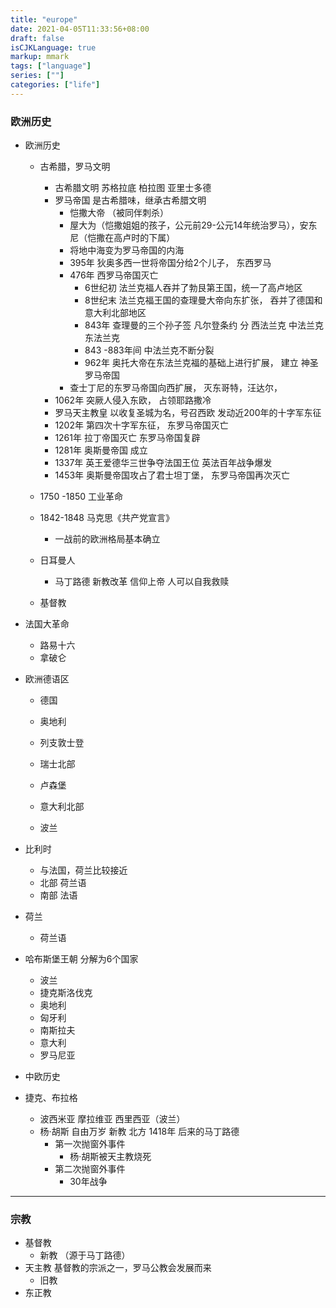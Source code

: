 ```yaml
---
title: "europe"
date: 2021-04-05T11:33:56+08:00
draft: false
isCJKLanguage: true
markup: mmark
tags: ["language"]
series: [""]
categories: ["life"]
---
```


### 欧洲历史

+ 欧洲历史
    + 古希腊，罗马文明
        + 古希腊文明 苏格拉底 柏拉图 亚里士多德
        + 罗马帝国  是古希腊味，继承古希腊文明
            + 恺撒大帝 （被同伴刺杀）
            + 屋大为（恺撒姐姐的孩子，公元前29-公元14年统治罗马），安东尼（恺撒在高卢时的下属）
            + 将地中海变为罗马帝国的内海
            + 395年 狄奥多西一世将帝国分给2个儿子， 东西罗马
            + 476年 西罗马帝国灭亡
                + 6世纪初 法兰克福人吞并了勃艮第王国，统一了高卢地区
                + 8世纪末 法兰克福王国的查理曼大帝向东扩张， 吞并了德国和意大利北部地区
                + 843年 查理曼的三个孙子签 凡尔登条约 分 西法兰克 中法兰克 东法兰克
                + 843 -883年间 中法兰克不断分裂
                + 962年 奥托大帝在东法兰克福的基础上进行扩展， 建立 神圣罗马帝国
            + 查士丁尼的东罗马帝国向西扩展， 灭东哥特，汪达尔，
        + 1062年 突厥人侵入东欧， 占领耶路撒冷
        + 罗马天主教皇 以收复圣城为名，号召西欧 发动近200年的十字军东征
        + 1202年 第四次十字军东征， 东罗马帝国灭亡
        + 1261年 拉丁帝国灭亡 东罗马帝国复辟
        + 1281年 奥斯曼帝国 成立
        + 1337年 英王爱德华三世争夺法国王位 英法百年战争爆发
        + 1453年 奥斯曼帝国攻占了君士坦丁堡， 东罗马帝国再次灭亡

    + 1750 -1850 工业革命
    + 1842-1848 马克思《共产党宣言》
        + 一战前的欧洲格局基本确立
    + 日耳曼人
        + 马丁路德 新教改革  信仰上帝 人可以自我救赎
    + 基督教

+ 法国大革命
    + 路易十六
    + 拿破仑
+ 欧洲德语区
    + 德国
    + 奥地利
    + 列支敦士登

    + 瑞士北部
    + 卢森堡 
    + 意大利北部
    + 波兰

+ 比利时
    + 与法国，荷兰比较接近
    + 北部 荷兰语
    + 南部 法语
+ 荷兰
    + 荷兰语

+ 哈布斯堡王朝 分解为6个国家
    + 波兰
    + 捷克斯洛伐克
    + 奥地利
    + 匈牙利
    + 南斯拉夫
    + 意大利
    + 罗马尼亚

+ 中欧历史
+ 捷克、布拉格
    + 波西米亚 摩拉维亚 西里西亚（波兰）
    + 杨·胡斯  自由万岁  新教 北方 1418年 后来的马丁路德 
        + 第一次抛窗外事件
            + 杨·胡斯被天主教烧死
        + 第二次抛窗外事件
            + 30年战争

    

----

### 宗教

+ 基督教
    + 新教 （源于马丁路德）
+ 天主教 基督教的宗派之一，罗马公教会发展而来
    + 旧教
+ 东正教